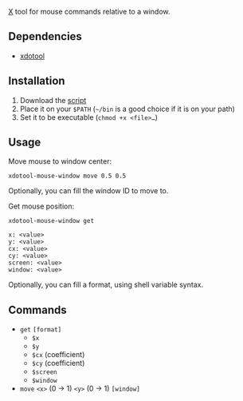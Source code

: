 [X][] tool for mouse commands relative to a window.

Dependencies
------------

- [xdotool][]

Installation
------------

1. Download the [script](bin/xdotool-mouse-window)
2. Place it on your `$PATH` (`~/bin` is a good choice if it is on your path)
3. Set it to be executable (`chmod +x <file>…`)

Usage
-----

Move mouse to window center:

```
xdotool-mouse-window move 0.5 0.5
```

Optionally, you can fill the window ID to move to.

Get mouse position:

```
xdotool-mouse-window get
```

```
x: <value>
y: <value>
cx: <value>
cy: <value>
screen: <value>
window: <value>
```

Optionally, you can fill a format, using shell variable syntax.

Commands
--------

- `get` `[format]`
  - `$x`
  - `$y`
  - `$cx` (coefficient)
  - `$cy` (coefficient)
  - `$screen`
  - `$window`
- `move` `<x>` (0 → 1) `<y>` (0 → 1) `[window]`

[X]: https://x.org
[xdotool]: http://semicomplete.com/projects/xdotool
